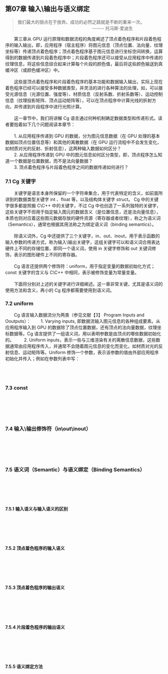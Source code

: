 ## 第07章  输入\输出与语义绑定

> 我们最大的弱点在于放弃。成功的必然之路就是不断的重来一次。<br>
　　　　　　　　　　　　　　　　　------ 托马斯·爱迪生

　　第三章从 GPU 运行原理和数据流程的角度阐述了顶点着色程序和片段着色程序的输入输出，即，应用程序（宿主程序）将图元信息（顶点位置、法向量、纹理坐标等）传递顶点着色程序；顶点着色程序基于图元信息进行坐标空间转换，运算得到的数据传递到片段着色程序中；片段着色程序还可以接受从应用程序中传递的纹理信息，将这些信息综合起来计算每个片段的颜色值，最后将这些颜色输送到真缓冲区（或颜色缓冲区）中。
<br><br>
　　这些是顶点着色程序和片段着色程序的基本功能和数据输入输出，实际上现在着色程序已经可以接受多种数据类型，并灵活的进行各种算法的处理，如，可以接受光源信息（光源位置、强度等）、材质信息（反射系数、折射系数等）、运动控制信息（纹理投影矩阵、顶点运动矩阵等），可以在顶点程序中计算光线的折射方向，并传递到片段程序中进行光照计算。
<br><br>
　　这一章节中，我们将讲解 Cg 语言通过何种机制确定数据类型和传递形式。读者要抱着如下几个问题阅读本章节：<br><br>
　　1. 从应用程序传递到 GPU 的数据，分为图元信息数据（在 GPU 处理的基本数据如顶点位置信息等）和其他的离散数据（在 GPU 运行流程中不会发生变化，如材质对光的反射、折射信息），这两种输入数据如何区分？<br>
　　2. 从应用程序传递到 GPU 中的图元信息如何区分类型，即，顶点程序怎么知道一个数据是位置数据，而不是法向量数据？<br>
　　3. 顶点着色程序与片段着色程序之间的数据传递如何进行？
<br>

### 7.1  Cg 关键字

　　关键字是语言本身所保留的一个字符串集合，用于代表特定的含义，如前面所讲到的数据类型关键字 int 、float 等，以及结构体关键字 struct。 Cg 中的关键字很多都是照搬 C\C++ 中的关键字，不过 Cg 中也创造了一系列独特的关键字，这些关键字不但用于指定输入图元的数据含义（是位置信息，还是法向量信息），本质也则对应着这些图元数据存放的硬件资源（寄存器或者纹理），称之为语义词（Semantics），通常也根据其用法称之为绑定语义词（binding semantics）。
<br><br>
　　除语义词外，Cg 中还提供了三个关键字，in、out、inout，用于表示函数的输入参数的传递方式，称为输入\输出关键字，这组关键字可以和语义词合用表达硬件上不同的存储位置，即同一个语义词，使用 in 关键字修饰和 out 关键词修饰，表示的图形硬件上不同的寄存器。
<br><br>
　　Cg 语言还提供两个修饰符：uniform，用于指定变量的数据初始化方式；const 关键字的含义与 C\C++ 中相同，表示被修饰变量为常量变量。
<br><br>
　　下面将分别对上述的关键字进行详细阐述。这一章非常关键，尤其是语义词的使用方法和含义，再小的 Cg 程序都需要使用到语义词。
  
### 7.2  uniform

　　Cg 语言输入数据流分为两类（参见文献【3】 Program Inputs and Ooutputs）：
　　1. Varying inputs, 即数据流输入图元信息的各种组成要素。从应用程序输入到 GPU 的数据除了顶点位置数据，还有顶点的法向量数据，纹理坐标数据等。Cg 语言提供了一组语义词，用以表明参数是由顶点的哪些数据初始化的。
　　2. Uniform inputs，表示一些与三维渲染有关的离散信息数据，这些数据通常由应用程序传入，并通常不会随着图元信息的变化而变化，如材质对光的反射信息、运动矩阵等。Uniform 修饰一个参数，表示该参数的值由外部应用程序初始化并传入；例如在参数列表中写：
<br><br>
<br><br>
### 7.3  const
<br><br>
<br><br>
### 7.4  输入\输出修饰符（in\out\inout）
<br><br>
<br><br>
### 7.5  语义词（Semantic）与语义绑定（Binding Semantics）
<br><br>
<br><br>
#### 7.5.1  输入语义与输入语义的区别
<br><br>
<br><br>
#### 7.5.2  顶点着色程序的输入语义
<br><br>
<br><br>
#### 7.5.3  顶点着色程序的输出语义
<br><br>
<br><br>
#### 7.5.4  片段着色程序的输出语义
<br><br>
<br><br>
#### 7.5.5  语义绑定方法
<br><br>
<br><br>
